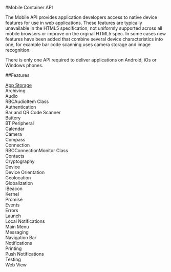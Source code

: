 
#Mobile Container API

The Mobile API provides application developers access to native device features for use in web applications. These features are typically unavailable in the HTML5 specification, not uniformly supported across all mobile browsers or improve on the orginal HTML5 spec. In some cases new features have been added that combine several device characteristics into one, for example bar code scanning uses camera storage and image recognition.

There is only one API required to deliver applications on Android, iOs or Windows phones.

##Features

[App Storage](./MobileContainer/appStorage.md)  
Archiving  
Audio  
RBCAudioItem Class  
Authentication  
Bar and QR Code Scanner  
Battery  
BT Peripheral  
Calendar  
Camera  
Compass  
Connection  
RBCConnectionMonitor Class  
Contacts  
Cryptography  
Device  
Device Orientation  
Geolocation  
Globalization  
iBeacon  
Kernel  
Promise  
Events  
Errors  
Launch  
Local Notifications  
Main Menu  
Messaging  
Navigation Bar  
Notifications  
Printing  
Push Notifications  
Testing  
Web View  
